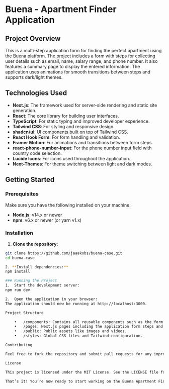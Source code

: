 # Buena - Apartment Finder Application

## Project Overview

This is a multi-step application form for finding the perfect apartment using the Buena platform. The project includes a form with steps for collecting user details such as email, name, salary range, and phone number. It also features a summary page to display the entered information. The application uses animations for smooth transitions between steps and supports dark/light themes.

## Technologies Used

- **Next.js**: The framework used for server-side rendering and static site generation.
- **React**: The core library for building user interfaces.
- **TypeScript**: For static typing and improved developer experience.
- **Tailwind CSS**: For styling and responsive design.
- **shadcn/ui**: UI components built on top of Tailwind CSS.
- **React Hook Form**: For form handling and validation.
- **Framer Motion**: For animations and transitions between form steps.
- **react-phone-number-input**: For the phone number input field with country code selection.
- **Lucide Icons**: For icons used throughout the application.
- **Next-Themes**: For theme switching between light and dark modes.

## Getting Started

### Prerequisites

Make sure you have the following installed on your machine:

- **Node.js**: v14.x or newer
- **npm**: v6.x or newer (or yarn v1.x)

### Installation

1. **Clone the repository:**
```bash
git clone https://github.com/jaaakobs/buena-case.git
cd buena-case

2. **Install dependencies:**
npm install

### Running the Project
1.	Start the development server:
npm run dev

2.	Open the application in your browser:
The application should now be running at http://localhost:3000.

Project Structure

	•	/components: Contains all reusable components such as the form steps, buttons, header, etc.
	•	/pages: Next.js pages including the application form steps and summary page.
	•	/public: Public assets like images and videos.
	•	/styles: Global CSS files and Tailwind configuration.

Contributing

Feel free to fork the repository and submit pull requests for any improvements or bug fixes.

License

This project is licensed under the MIT License. See the LICENSE file for details.

That’s it! You’re now ready to start working on the Buena Apartment Finder project. If you encounter any issues, feel free to reach out or check the documentation of the respective technologies used.